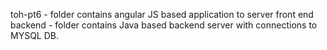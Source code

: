 toh-pt6 - folder contains angular JS based application to server front end
backend - folder contains Java based backend server with connections to MYSQL DB.

